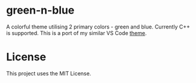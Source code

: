 # green-n-blue

A colorful theme utilising 2 primary colors - green and blue. Currently C++ is supported.
This is a port of my similar VS Code [theme](https://github.com/makuke1234/green-n-blue-vscode).

# License

This project uses the MIT License.
